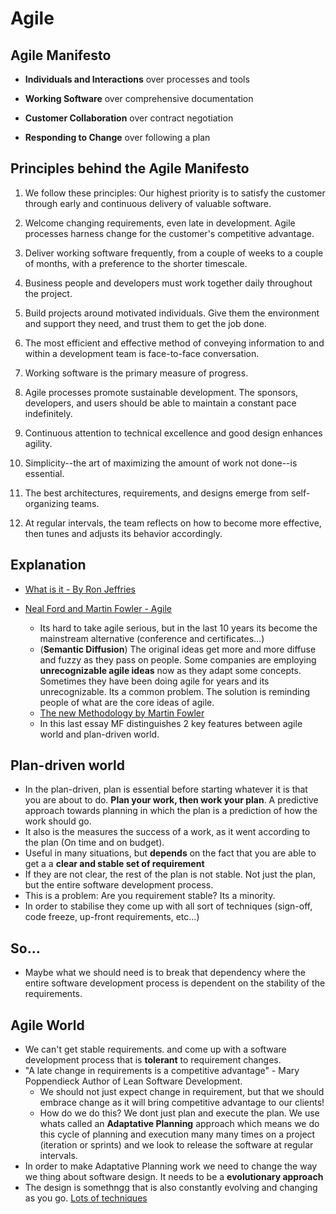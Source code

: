 # Agile

## Agile Manifesto
- **Individuals and Interactions** over processes and tools

- **Working Software** over comprehensive documentation

- **Customer Collaboration** over contract negotiation

- **Responding to Change** over following a plan

## Principles behind the Agile Manifesto
1. We follow these principles:
Our highest priority is to satisfy the customer
through early and continuous delivery
of valuable software.

2. Welcome changing requirements, even late in
development. Agile processes harness change for
the customer's competitive advantage.

3. Deliver working software frequently, from a
couple of weeks to a couple of months, with a
preference to the shorter timescale.

4. Business people and developers must work
together daily throughout the project.

5. Build projects around motivated individuals.
Give them the environment and support they need,
and trust them to get the job done.
6. The most efficient and effective method of
conveying information to and within a development
team is face-to-face conversation.

7. Working software is the primary measure of progress.

8. Agile processes promote sustainable development.
The sponsors, developers, and users should be able
to maintain a constant pace indefinitely.

9. Continuous attention to technical excellence
and good design enhances agility.

10. Simplicity--the art of maximizing the amount
of work not done--is essential.

11. The best architectures, requirements, and designs
emerge from self-organizing teams.

12. At regular intervals, the team reflects on how
to become more effective, then tunes and adjusts
its behavior accordingly.

## Explanation
- [What is it - By Ron Jeffries](https://ronjeffries.com/articles/018-01ff/agile-riff/)

- [Neal Ford and Martin Fowler - Agile](https://www.youtube.com/watch?v=GE6lbPLEAzc)
    - Its hard to take agile serious, but in the last 10 years its become the mainstream alternative (conference and certificates...)
    - (**Semantic Diffusion**) The original ideas get more and more diffuse and fuzzy as they pass on people. Some companies are employing **unrecognizable agile ideas** now as they adapt some concepts. Sometimes they have been doing agile for years and its unrecognizable. Its a common problem. The solution is reminding people of what are the core ideas of agile.
    - [The new Methodology by Martin Fowler](https://martinfowler.com/articles/newMethodology.html)
    - In this last essay MF distinguishes 2 key features between agile world and plan-driven world.

## Plan-driven world
- In the plan-driven, plan is essential before starting whatever it is that you are about to do. **Plan your work, then work your plan**. A predictive approach towards planning in which the plan is a prediction of how the work should go.
- It also is the measures the success of a work, as it went according to the plan (On time and on budget).
- Useful in many situations, but **depends** on the fact that you are able to get a a **clear and stable set of requirement**
- If they are not clear, the rest of the plan is not stable. Not just the plan, but the entire software development process.
- This is a problem: Are you requirement stable? Its a minority.
- In order to stabilise they come up with all sort of techniques (sign-off, code freeze, up-front requirements, etc...)

## So...
- Maybe what we should need is to break that dependency where the entire software development process is dependent on the stability of the requirements.

## Agile World
- We can't get stable requirements. and come up with a software development process that is **tolerant** to requirement changes.
- "A late change in requirements is a competitive advantage" - Mary Poppendieck Author of Lean Software Development.
    - We should not just expect change in requirement, but that we should embrace change as it will bring competitive advantage to our clients!
    - How do we do this? We dont just plan and execute the plan. We use whats called an **Adaptative Planning** approach which means we do this cycle of planning and execution many many times on a project (iteration or sprints) and we look to release the software at regular intervals.
- In order to make Adaptative Planning work we need to change the way we thing about software design. It needs to be a **evolutionary approach**
- The design is somethngg that is also constantly evolving and changing as you go. [Lots of techniques](https://www.martinfowler.com/articles/designDead.html)
